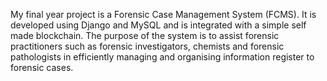 My final year project is a Forensic Case Management System (FCMS). It is developed using Django and MySQL and is integrated with a simple self made blockchain. The purpose of the system is to assist forensic practitioners such as forensic investigators, chemists and forensic pathologists in efficiently managing and organising information register to forensic cases.
